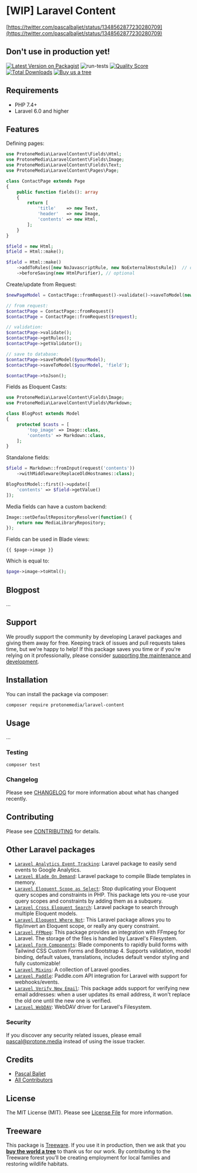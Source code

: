 # [WIP] Laravel Content
[https://twitter.com/pascalbaljet/status/1348562877230280709](https://twitter.com/pascalbaljet/status/1348562877230280709)
## Don't use in production yet!

[![Latest Version on Packagist](https://img.shields.io/packagist/v/protonemedia/laravel-content.svg?style=flat-square)](https://packagist.org/packages/protonemedia/laravel-content)
![run-tests](https://github.com/protonemedia/laravel-content/workflows/run-tests/badge.svg)
[![Quality Score](https://img.shields.io/scrutinizer/g/protonemedia/laravel-content.svg?style=flat-square)](https://scrutinizer-ci.com/g/protonemedia/laravel-content)
[![Total Downloads](https://img.shields.io/packagist/dt/protonemedia/laravel-content.svg?style=flat-square)](https://packagist.org/packages/protonemedia/laravel-content)
[![Buy us a tree](https://img.shields.io/badge/Treeware-%F0%9F%8C%B3-lightgreen)](https://plant.treeware.earth/protonemedia/laravel-content)

## Requirements

* PHP 7.4+
* Laravel 6.0 and higher

## Features

Defining pages:

```php
use ProtoneMedia\LaravelContent\Fields\Html;
use ProtoneMedia\LaravelContent\Fields\Image;
use ProtoneMedia\LaravelContent\Fields\Text;
use ProtoneMedia\LaravelContent\Pages\Page;

class ContactPage extends Page
{
    public function fields(): array
    {
        return [
            'title'    => new Text,
            'header'   => new Image,
            'contents' => new Html,
        ];
    }
}

$field = new Html;
$field = Html::make();

$field = Html::make()
    ->addToRules([new NoJavascriptRule, new NoExternalHostsRule])  // optional
    ->beforeSaving(new HtmlPurifier), // optional
```

Create/update from Request:

```php
$newPageModel = ContactPage::fromRequest()->validate()->saveToModel(new PageModel);

// from request:
$contactPage = ContactPage::fromRequest()
$contactPage = ContactPage::fromRequest($request);

// validation:
$contactPage->validate();
$contactPage->getRules();
$contactPage->getValidator();

// save to database:
$contactPage->saveToModel($yourModel);
$contactPage->saveToModel($yourModel, 'field');

$contactPage->toJson();
```

Fields as Eloquent Casts:

```php
use ProtoneMedia\LaravelContent\Fields\Image;
use ProtoneMedia\LaravelContent\Fields\Markdown;

class BlogPost extends Model
{
    protected $casts = [
        'top_image' => Image::class,
        'contents' => Markdown::class,
    ];
}
```

Standalone fields:

```php
$field = Markdown::fromInput(request('contents'))
    ->withMiddleware(ReplaceOldHostnames::class);

BlogPostModel::first()->update([
    'contents' => $field->getValue()
]);
```

Media fields can have a custom backend:

```php
Image::setDefaultRepositoryResolver(function() {
    return new MediaLibraryRepository;
});
```

Fields can be used in Blade views:

```blade
{{ $page->image }}
```

Which is equal to:

```php
$page->image->toHtml();
```

## Blogpost

...

## Support

We proudly support the community by developing Laravel packages and giving them away for free. Keeping track of issues and pull requests takes time, but we're happy to help! If this package saves you time or if you're relying on it professionally, please consider [supporting the maintenance and development](https://github.com/sponsors/pascalbaljet).

## Installation

You can install the package via composer:

```bash
composer require protonemedia/laravel-content
```

## Usage

...

### Testing

``` bash
composer test
```

### Changelog

Please see [CHANGELOG](CHANGELOG.md) for more information about what has changed recently.

## Contributing

Please see [CONTRIBUTING](CONTRIBUTING.md) for details.

## Other Laravel packages

* [`Laravel Analytics Event Tracking`](https://github.com/protonemedia/laravel-analytics-event-tracking): Laravel package to easily send events to Google Analytics.
* [`Laravel Blade On Demand`](https://github.com/protonemedia/laravel-blade-on-demand): Laravel package to compile Blade templates in memory.
* [`Laravel Eloquent Scope as Select`](https://github.com/protonemedia/laravel-eloquent-scope-as-select): Stop duplicating your Eloquent query scopes and constraints in PHP. This package lets you re-use your query scopes and constraints by adding them as a subquery.
* [`Laravel Cross Eloquent Search`](https://github.com/protonemedia/laravel-cross-eloquent-search): Laravel package to search through multiple Eloquent models.
* [`Laravel Eloquent Where Not`](https://github.com/protonemedia/laravel-eloquent-where-not): This Laravel package allows you to flip/invert an Eloquent scope, or really any query constraint.
* [`Laravel FFMpeg`](https://github.com/protonemedia/laravel-ffmpeg): This package provides an integration with FFmpeg for Laravel. The storage of the files is handled by Laravel's Filesystem.
* [`Laravel Form Components`](https://github.com/protonemedia/laravel-form-components): Blade components to rapidly build forms with Tailwind CSS Custom Forms and Bootstrap 4. Supports validation, model binding, default values, translations, includes default vendor styling and fully customizable!
* [`Laravel Mixins`](https://github.com/protonemedia/laravel-mixins): A collection of Laravel goodies.
* [`Laravel Paddle`](https://github.com/protonemedia/laravel-paddle): Paddle.com API integration for Laravel with support for webhooks/events.
* [`Laravel Verify New Email`](https://github.com/protonemedia/laravel-verify-new-email): This package adds support for verifying new email addresses: when a user updates its email address, it won't replace the old one until the new one is verified.
* [`Laravel WebDAV`](https://github.com/protonemedia/laravel-webdav): WebDAV driver for Laravel's Filesystem.

### Security

If you discover any security related issues, please email pascal@protone.media instead of using the issue tracker.

## Credits

- [Pascal Baljet](https://github.com/protonemedia)
- [All Contributors](../../contributors)

## License

The MIT License (MIT). Please see [License File](LICENSE.md) for more information.

## Treeware

This package is [Treeware](https://treeware.earth). If you use it in production, then we ask that you [**buy the world a tree**](https://plant.treeware.earth/pascalbaljetmedia/laravel-content) to thank us for our work. By contributing to the Treeware forest you’ll be creating employment for local families and restoring wildlife habitats.
